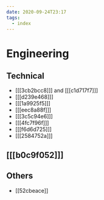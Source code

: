```yaml
---
date: 2020-09-24T23:17
tags: 
  - index
---
```


# Engineering

## Technical

- [[[3cb2bcc8]]] and [[[c1d717f7]]]
- [[[d239e468]]]
- [[[1a9925f5]]]
- [[[eec8a88f]]]
- [[[3c5c94e6]]]
- [[[4fc7f96f]]]
- [[[f6d6d725]]]
- [[[2584752a]]]

## [[[b0c9f052]]]

## Others
- [[52cbeace]]

